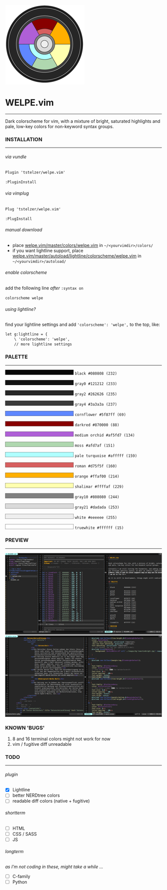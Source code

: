 ![Welpe Colorwheel](img/colorwheel.png)

# WELPE.vim 
-----------

Dark colorscheme for vim, with a mixture of bright, saturated highlights
and pale, low-key colors for non-keyword syntax groups.

### INSTALLATION
----------------

###### via vundle

`Plugin 'tstelzer/welpe.vim'`

`:PluginInstall`

###### via vimplug

`Plug 'tstelzer/welpe.vim'`

`:PlugInstall`

###### manual download

- place [welpe.vim/master/colors/welpe.vim](https://raw.githubusercontent.com/tstelzer/welpe.vim/master/colors/welpe.vim) in `~/<yourvimdir>/colors/`
- if you want lightline support, place [welpe.vim/master/autoload/lightline/colorscheme/welpe.vim](https://raw.githubusercontent.com/tstelzer/welpe.vim/master/autoload/lightline/colorscheme/welpe.vim) in `~/<yourvimdir>/autoload/`

###### enable colorscheme

add the following line *after* `:syntax on`

`colorscheme welpe`

###### using lightline?

find your lightline settings and add `'colorscheme': 'welpe',` to the top, like:

```
let g:lightline = {
    \ 'colorscheme': 'welpe',
    // more lightline settings
```

### PALETTE
-----------

![black](img/_black.png) `black #080808 (232)`

![gray0](img/_gray0.png) `gray0 #121212 (233)`

![gray2](img/_gray2.png) `gray2 #262626 (235)`

![gray4](img/_gray4.png) `gray4 #3a3a3a (237)`

![cornflower](img/_cornflower.png) `cornflower #5f87ff (69)`

![darkred](img/_darkred.png) `darkred #870000 (88)`

![mediumorchid](img/_mediumorchid.png) `medium orchid #af5fd7 (134)`

![moss](img/_moss.png) `moss #afd7af (151)`

![paleturqoise](img/_paleturquoise.png) `pale turquoise #afffff (159)`

![roman](img/_roman.png) `roman #d75f5f (160)`

![orange](img/_orange.png) `orange #ffaf00 (214)`

![shalimar](img/_shalimar.png) `shalimar #ffffaf (229)`

![gray10](img/_gray10.png) `gray10 #808080 (244)`

![gray21](img/_gray21.png) `gray21 #dadada (253)`

![white](img/_white.png) `white #eeeeee (255)`

![truewhite](img/_truewhite.png) `truewhite #ffffff (15)`

### PREVIEW
-----------

![GVIM preview 1](img/welpeGVIM_preview.jpg)
![GVIM preview 2](img/welpeGVIM_preview2.jpg)

### KNOWN 'BUGS'

1. 8 and 16 terminal colors might not work for now
2. vim / fugitive diff unreadable

### TODO
--------

###### plugin

- [X] Lightline
- [ ] better NERDtree colors
- [ ] readable diff colors (native + fugitive)

###### shortterm

- [ ] HTML
- [ ] CSS / SASS
- [ ] JS

###### longterm
*as I'm not coding in these, might take a while ...*

- [ ] C-family
- [ ] Python

